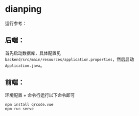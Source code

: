 # dianping

运行参考：

## 后端：

首先启动数据库，具体配置见`backend/src/main/resources/application.properties`，然后启动`Application.java`。

## 前端：

环境配置 + 命令行运行以下命令即可

```cmd
npm install qrcode.vue 
npm run serve
```
